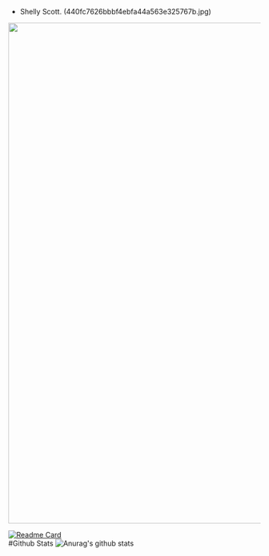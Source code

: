 - Shelly Scott.
(440fc7626bbbf4ebfa44a563e325767b.jpg)

<p align="center">
   <img src="https://raw.githubusercontent.com/ShellyScot/ShellyScot/master/img/ssstiktok_1644891844.gif" width=1000>
</p>

[![Readme Card](https://github-readme-stats.vercel.app/api/pin/?username=ShellyScot&repo=HACK-BULAN&theme=chartreuse-dark)](https://github.com/ShellyScot/HACK-BULAN)  
#Github Stats ![Anurag's github stats](https://github-readme-stats.vercel.app/api?username=ShellyScot&show_icons=true&theme=radical)<br> 
